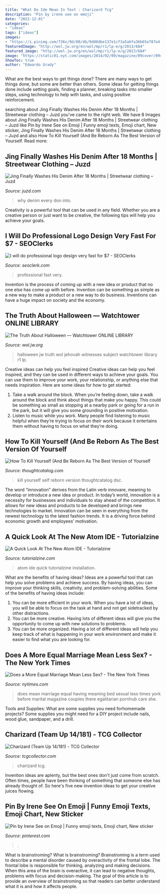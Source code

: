 ```yaml
---
title: "What Do Ide Mean In Text : Charizard Tcg"
description: "Pin by irene see on emoji"
date: "2022-12-01"
categories:
- "ideas"
tags: ["ideas"]
images:
- "https://i.pinimg.com/736x/9d/80/db/9d80dbe137e1cf3a5abfa36b65e787e4.jpg"
featuredImage: "http://wol.jw.org/en/wol/mp/r1/lp-e/g/2013/684"
featured_image: "http://wol.jw.org/en/wol/mp/r1/lp-e/g/2013/684"
image: "https://static01.nyt.com/images/2014/02/09/magazine/09cover/09cover-superJumbo-v2.jpg"
ShowToc: true
author: "Edwardo Grady"
---
```



What are the best ways to get things done?
There are many ways to get things done, but some are better than others. Some ideas for getting things done include setting goals, finding a planner, breaking tasks into smaller steps, using technology to help with tasks, and using positive reinforcement.

	

		
searching about Jing Finally Washes His Denim After 18 Months | Streetwear clothing – Juzd you've came to the right web. We have 8 Images about Jing Finally Washes His Denim After 18 Months | Streetwear clothing – Juzd like Pin by Irene See on Emoji | Funny emoji texts, Emoji chart, New sticker, Jing Finally Washes His Denim After 18 Months | Streetwear clothing – Juzd and also How To Kill Yourself (And Be Reborn As The Best Version of Yourself. Read more:
		
    
## Jing Finally Washes His Denim After 18 Months | Streetwear Clothing – Juzd

<img loading=lazy src="http://4.bp.blogspot.com/_k8ZSlgZUqmE/S0-WhqwkgLI/AAAAAAAAAEE/_IBZd-lQxpU/s400/5.JPG" onerror="this.onerror=null;this.src='https://tse1.mm.bing.net/th?id=OIP.WLTWQ73zgTP-KPAt5lOn3wAAAA&amp;pid=15.1';" alt="Jing Finally Washes His Denim After 18 Months | Streetwear clothing – Juzd">

_Source: juzd.com_

>why denim every don into. 

	

Creativity is a powerful tool that can be used in any field. Whether you are a creative person or just want to be creative, the following tips will help you achieve your goals.

    
## I Will Do Professional Logo Design Very Fast For $7 - SEOClerks

<img loading=lazy src="https://www.seoclerk.com/pics/000/804/690/f461573fd6450b56e02c47467d572578.png" onerror="this.onerror=null;this.src='https://tse2.mm.bing.net/th?id=OIP.9GFXP9ZFC1bgLEdGfVcleAHaFY&amp;pid=15.1';" alt="I will do professional logo design very fast for $7 - SEOClerks">

_Source: seoclerk.com_

>professional fast very. 

	

Invention is the process of coming up with a new idea or product that no one else has come up with before. Invention can be something as simple as a new way to make a product or a new way to do business. Inventions can have a huge impact on society and the economy.

    
## The Truth About Halloween — Watchtower ONLINE LIBRARY

<img loading=lazy src="http://wol.jw.org/en/wol/mp/r1/lp-e/g/2013/684" onerror="this.onerror=null;this.src='https://tse4.mm.bing.net/th?id=OIP.69uCeQ0PKLpHlWdRQlWMDAHaDt&amp;pid=15.1';" alt="The Truth About Halloween — Watchtower ONLINE LIBRARY">

_Source: wol.jw.org_

>halloween jw truth wol jehovah witnesses subject watchtower library r1 lp. 

	

Creative ideas can help you feel inspired
Creative ideas can help you feel inspired, and they can be used in different ways to achieve your goals. You can use them to improve your work, your relationship, or anything else that needs inspiration. Here are some ideas for how to get started: 
1. Take a walk around the block. When you’re feeling down, take a walk around the block and think about things that make you happy. This could be something as small as stopping at a nearby park or going for a run in the park, but it will give you some grounding in positive motivation. 
2. Listen to music while you work. Many people find listening to music helpful when they’re trying to focus on their work because it entertains them without having to focus on what they’re doing.

    
## How To Kill Yourself (And Be Reborn As The Best Version Of Yourself

<img loading=lazy src="https://thoughtcatalog.com/wp-content/uploads/2015/01/dsc_3471.jpg?w=1140" onerror="this.onerror=null;this.src='https://tse2.mm.bing.net/th?id=OIP.21A9gQu3DxYhJt0sGGrP9gHaE8&amp;pid=15.1';" alt="How To Kill Yourself (And Be Reborn As The Best Version of Yourself">

_Source: thoughtcatalog.com_

>kill yourself self reborn version thoughtcatalog dsc. 

	

The word “innovation” derives from the Latin verb innovare, meaning to develop or introduce a new idea or product. In today’s world, innovation is a necessity for businesses and individuals to stay ahead of the competition. It allows for new ideas and products to be developed and brings new technologies to market. Innovation can be seen in everything from the newest technology to the latest fashion trends. It is a driving force behind economic growth and employees’ motivation.

    
## A Quick Look At The New Atom IDE - Tutorialzine

<img loading=lazy src="https://tutorialzine.com/media/2017/09/atom-.jpg" onerror="this.onerror=null;this.src='https://tse4.mm.bing.net/th?id=OIP.RaThqeh-Va3VMDYUxUK2ngHaD5&amp;pid=15.1';" alt="A Quick Look At The New Atom IDE - Tutorialzine">

_Source: tutorialzine.com_

>atom ide quick tutorialzine installation. 

	

What are the benefits of having ideas?
Ideas are a powerful tool that can help you solve problems and achieve success. By having ideas, you can improve your thinking skills, creativity, and problem-solving abilities. Some of the benefits of having ideas include: 
1) You can be more efficient in your work. When you have a lot of ideas, you will be able to focus on the task at hand and not get sidetracked by other distractions. 
2) You can be more creative. Having lots of different ideas will give you the opportunity to come up with new solutions to problems. 
3) You can be more organized. Having a lot of different ideas will help you keep track of what is happening in your work environment and make it easier to find what you are looking for.

    
## Does A More Equal Marriage Mean Less Sex? - The New York Times

<img loading=lazy src="https://static01.nyt.com/images/2014/02/09/magazine/09cover/09cover-superJumbo-v2.jpg" onerror="this.onerror=null;this.src='https://tse4.mm.bing.net/th?id=OIP._0BZhfwHMrrt18d3brJtlgHaEK&amp;pid=15.1';" alt="Does a More Equal Marriage Mean Less Sex? - The New York Times">

_Source: nytimes.com_

>does mean marriage equal having meaning bed sexual less times york before marital magazine couples there egalitarian pornhub care she. 

	

Tools and Supplies: What are some supplies you need forhomemade projects?
Some supplies you might need for a DIY project include nails, wood glue, sandpaper, and a drill.

    
## Charizard (Team Up 14/181) - TCG Collector

<img loading=lazy src="https://content.tcgcollector.com/content/images/10/e1/06/10e1060744e86a735f0ee3f45e47f47f61f747acff0ae6270498d9382db3be10.jpg" onerror="this.onerror=null;this.src='https://tse2.mm.bing.net/th?id=OIP.2ISzHCDqLudQqeqA_wrtcwHaKV&amp;pid=15.1';" alt="Charizard (Team Up 14/181) - TCG Collector">

_Source: tcgcollector.com_

>charizard tcg. 

	

Invention ideas are aplenty, but the best ones don't just come from scratch. Often times, people have been thinking of something that someone else has already thought of. So here's five new invention ideas to get your creative juices flowing.

    
## Pin By Irene See On Emoji | Funny Emoji Texts, Emoji Chart, New Sticker

<img loading=lazy src="https://i.pinimg.com/736x/9d/80/db/9d80dbe137e1cf3a5abfa36b65e787e4.jpg" onerror="this.onerror=null;this.src='https://tse1.mm.bing.net/th?id=OIP.EAwDC6Xd5-j0fgEHH1pZjwHaJ3&amp;pid=15.1';" alt="Pin by Irene See on Emoji | Funny emoji texts, Emoji chart, New sticker">

_Source: pinterest.com_

>. 

	

What is brainstroming?
What is brainstroming? Brainstroming is a term used to describe a mental disorder caused by overactivity of the frontal lobe. The frontal lobe is responsible for thinking, analyzing and making decisions. When this area of the brain is overactive, it can lead to negative thoughts, problems with focus and decision-making. The goal of this article is to provide an overview of brainstroming so that readers can better understand what it is and how it affects people.

